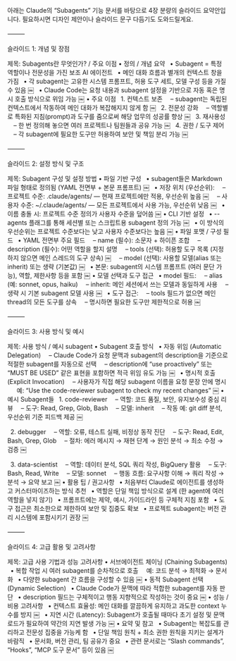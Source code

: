 아래는 Claude의 “Subagents” 기능 문서를 바탕으로 4장 분량의 슬라이드 요약안입니다. 필요하시면 디자인 제안이나 슬라이드 문구 다듬기도 도와드릴게요.

⸻

슬라이드 1: 개념 및 장점

제목: Subagents란 무엇인가? / 주요 이점
	•	정의 / 개념 요약
 • Subagent = 특정 역할이나 전문성을 가진 보조 AI 에이전트
 • 메인 대화 흐름과 별개의 컨텍스트 창을 가짐
 • 각 subagent는 고유한 시스템 프롬프트, 허용 도구 세트, 모델 구성 등을 가질 수 있음  ￼
 • Claude Code는 요청 내용과 subagent 설정을 기반으로 자동 혹은 명시 호출 방식으로 위임 가능  ￼
	•	주요 이점
 1. 컨텍스트 보존
  – subagent는 독립된 컨텍스트에서 작동하여 메인 대화가 복잡해지지 않게 함  ￼
 2. 전문성 강화
  – 역할별로 특화된 지침(prompt)과 도구를 줌으로써 해당 업무의 성공률 향상  ￼
 3. 재사용성
  – 한 번 정의해 놓으면 여러 프로젝트나 팀원들과 공유 가능  ￼
 4. 권한 / 도구 제어
  – 각 subagent에 필요한 도구만 허용하여 보안 및 책임 분리 가능  ￼

⸻

슬라이드 2: 설정 방식 및 구조

제목: Subagent 구성 및 설정 방법
	•	파일 기반 구성
 • subagent들은 Markdown 파일 형태로 정의됨 (YAML 전면부 + 본문 프롬프트)  ￼
 • 저장 위치 (우선순위):
  – 프로젝트 수준: .claude/agents/ — 현재 프로젝트에만 적용, 우선순위 높음  ￼
  – 사용자 수준: ~/.claude/agents/ — 모든 프로젝트에서 사용 가능, 우선순위 낮음  ￼
 • 이름 충돌 시: 프로젝트 수준 정의가 사용자 수준을 덮어씀  ￼
	•	CLI 기반 설정
 • --agents 플래그를 통해 세션별 또는 스크립트용 subagent 정의 가능  ￼
 • 이 방식의 우선순위는 프로젝트 수준보다는 낮고 사용자 수준보다는 높음  ￼
	•	파일 포맷 / 구성 필드
 • YAML 전면부 주요 필드
  – name (필수): 소문자 + 하이픈 조합
  – description (필수): 어떤 역할을 할지 설명
  – tools (선택): 허용할 도구 목록 (지정하지 않으면 메인 스레드의 도구 상속)  ￼
  – model (선택): 사용할 모델(alias 또는 inherit) 또는 생략 (기본값)  ￼
 • 본문: subagent의 시스템 프롬프트 (여러 문단 가능), 역할, 제한사항 등을 포함  ￼
	•	모델 선택과 도구 접근
 • model 필드:
  – alias (예: sonnet, opus, haiku)
  – inherit: 메인 세션에서 쓰는 모델과 동일하게 사용
  – 생략 시 기본 subagent 모델 사용  ￼
 • 도구 접근:
  – tools 필드가 없으면 메인 thread의 모든 도구를 상속
  – 명시하면 필요한 도구만 제한적으로 허용  ￼

⸻

슬라이드 3: 사용 방식 및 예시

제목: 사용 방식 / 예시 subagent
	•	Subagent 호출 방식
 • 자동 위임 (Automatic Delegation)
  – Claude Code가 요청 문맥과 subagent의 description을 기준으로 적절한 subagent를 자동으로 선택
  – description에 “use proactively” 또는 “MUST BE USED” 같은 표현을 포함하면 적극 위임 유도 가능  ￼
 • 명시적 호출 (Explicit Invocation)
  – 사용자가 직접 해당 subagent 이름을 요청 문장 안에 명시
   예: “Use the code-reviewer subagent to check my recent changes”  ￼
	•	예시 Subagent들
 1. code-reviewer
  – 역할: 코드 품질, 보안, 유지보수성 중심 리뷰
  – 도구: Read, Grep, Glob, Bash
  – 모델: inherit
  – 작동 예: git diff 분석, 우선순위 기준 피드백 제공  ￼

 2. debugger
  – 역할: 오류, 테스트 실패, 비정상 동작 진단
  – 도구: Read, Edit, Bash, Grep, Glob
  – 절차: 에러 메시지 → 재현 단계 → 원인 분석 → 최소 수정 → 검증  ￼

 3. data-scientist
  – 역할: 데이터 분석, SQL 쿼리 작성, BigQuery 활용
  – 도구: Bash, Read, Write
  – 모델: sonnet
  – 행동 흐름: 요구사항 이해 → 쿼리 작성 → 분석 → 요약 보고  ￼
	•	활용 팁 / 권고사항
 • 처음부터 Claude로 에이전트를 생성하고 커스터마이즈하는 방식 추천
 • 역할은 단일 책임 방식으로 설계 (한 agent에 여러 역할을 넣지 않기)
 • 프롬프트에는 제약, 예시, 가이드라인 등 구체적 지침 포함
 • 도구 접근은 최소한으로 제한하여 보안 및 집중도 확보
 • 프로젝트 subagent는 버전 관리 시스템에 포함시키기 권장  ￼

⸻

슬라이드 4: 고급 활용 및 고려사항

제목: 고급 사용 기법과 성능 고려사항
	•	서브에이전트 체이닝 (Chaining Subagents)
 • 복합 작업 시 여러 subagent를 순차적으로 호출
  예: 코드 분석 → 최적화 → 문서화
 • 다양한 subagent 간 흐름을 구성할 수 있음  ￼
	•	동적 Subagent 선택 (Dynamic Selection)
 • Claude Code가 문맥에 따라 적합한 subagent를 자동 판단
 • description 필드는 구체적이고 행동 지향적으로 작성하는 것이 중요  ￼
	•	성능 / 비용 고려사항
 • 컨텍스트 효율성: 메인 대화를 깔끔하게 유지하고 과도한 context 누수를 방지  ￼
 • 지연 시간 (Latency): Subagent가 호출될 때마다 초기 설정 및 문맥 로드가 필요하여 약간의 지연 발생 가능  ￼
	•	요약 및 참고
 • Subagent는 복잡도를 관리하고 전문성 집중을 가능케 함
 • 단일 책임 원칙 + 최소 권한 원칙을 지키는 설계가 바람직
 • 문서화, 버전 관리, 팀 공유가 중요
 • 관련 문서로는 “Slash commands”, “Hooks”, “MCP 도구 문서” 등이 있음  ￼


